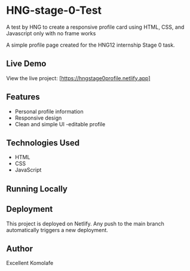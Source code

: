 # HNG-stage-0-Test
A test by HNG to create a responsive profile card using HTML, CSS, and Javascript only with no frame works

A simple profile page created for the HNG12 internship Stage 0 task.

## Live Demo
View the live project: [https://hngstage0profile.netlify.app]

## Features
- Personal profile information
- Responsive design
- Clean and simple UI
-editable profile
## Technologies Used
- HTML
- CSS
- JavaScript

## Running Locally


## Deployment
This project is deployed on Netlify. Any push to the main branch automatically triggers a new deployment.

## Author
Excellent Komolafe

